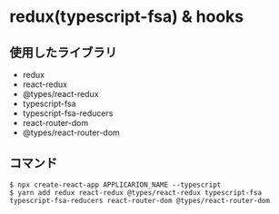 # redux(typescript-fsa) & hooks

## 使用したライブラリ

- redux
- react-redux
- @types/react-redux
- typescript-fsa
- typescript-fsa-reducers
- react-router-dom
- @types/react-router-dom

## コマンド

```
$ npx create-react-app APPLICARION_NAME --typescript
$ yarn add redux react-redux @types/react-redux typescript-fsa typescript-fsa-reducers react-router-dom @types/react-router-dom
```
